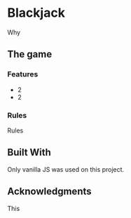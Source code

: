 # Blackjack

Why

## The game


### Features

- 2
- 2


### Rules

Rules

## Built With

Only vanilla JS was used on this project.


## Acknowledgments

This